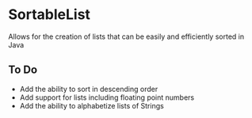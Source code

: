 # SortableList
Allows for the creation of lists that can be easily and efficiently sorted in Java

## To Do
* Add the ability to sort in descending order
* Add support for lists including floating point numbers
* Add the ability to alphabetize lists of Strings
